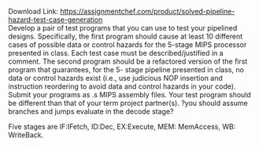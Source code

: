 Download Link: https://assignmentchef.com/product/solved-pipeline-hazard-test-case-generation
<br>
Develop a pair of test programs that you can use to test your pipelined designs. Specifically, the first program should cause at least 10 different cases of possible data or control hazards for the 5-stage MIPS processor presented in class. Each test case must be described/justified in a comment. The second program should be a refactored version of the first program that guarantees, for the 5- stage pipeline presented in class, no data or control hazards exist (i.e., use judicious NOP insertion and instruction reordering to avoid data and control hazards in your code). Submit your programs as .s MIPS assembly files. Your test program should be different than that of your term project partner(s). ?you should assume branches and jumps evaluate in the decode stage?

Five stages are IF:IFetch, ID:Dec, EX:Execute, MEM: MemAccess, WB: WriteBack.